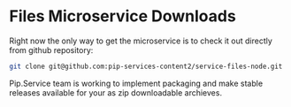 # Files Microservice Downloads

Right now the only way to get the microservice is to check it out directly from github repository:

```bash
git clone git@github.com:pip-services-content2/service-files-node.git
```

Pip.Service team is working to implement packaging and make stable releases available for your 
as zip downloadable archieves.